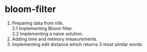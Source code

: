 # bloom-filter
1. Preparing data from nltk.<br>
2.1 Implementing Bloom filter.<br>
2.2 Implementing a naive solution.<br>
3. Adding time and memory measurements.<br>
4. Implementing edit distance which returns 3 most similar words

